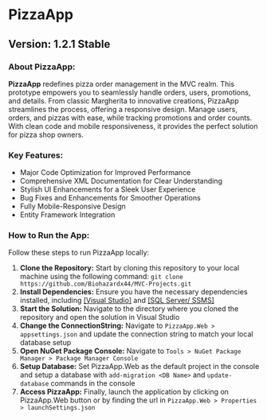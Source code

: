 # PizzaApp

## Version: 1.2.1 Stable

### About PizzaApp:

**PizzaApp** redefines pizza order management in the MVC realm. This prototype empowers you to seamlessly handle orders, users, promotions, and details. From classic Margherita to innovative creations, PizzaApp streamlines the process, offering a responsive design. Manage users, orders, and pizzas with ease, while tracking promotions and order counts. With clean code and mobile responsiveness, it provides the perfect solution for pizza shop owners.

### Key Features:

- Major Code Optimization for Improved Performance
- Comprehensive XML Documentation for Clear Understanding
- Stylish UI Enhancements for a Sleek User Experience
- Bug Fixes and Enhancements for Smoother Operations
- Fully Mobile-Responsive Design
- Entity Framework Integration

### How to Run the App:

Follow these steps to run PizzaApp locally:

1. **Clone the Repository:** Start by cloning this repository to your local machine using the following command: `git clone https://github.com/Biohazardx44/MVC-Projects.git`
2. **Install Dependencies:** Ensure you have the necessary dependencies installed, including [[Visual Studio]](https://visualstudio.microsoft.com/downloads/) and [[SQL Server/ SSMS]](https://www.microsoft.com/en-us/sql-server/sql-server-downloads)
3. **Start the Solution:** Navigate to the directory where you cloned the repository and open the solution in Visual Studio
4. **Change the ConnectionString:** Navigate to `PizzaApp.Web > appsettings.json` and update the connection string to match your local database setup
5. **Open NuGet Package Console:** Navigate to `Tools > NuGet Package Manager > Package Manager Console`
6. **Setup Database:** Set PizzaApp.Web as the default project in the console and setup a database with `add-migration <DB Name>` and `update-database` commands in the console
7. **Access PizzaApp:** Finally, launch the application by clicking on PizzaApp.Web button or by finding the url in `PizzaApp.Web > Properties > launchSettings.json`